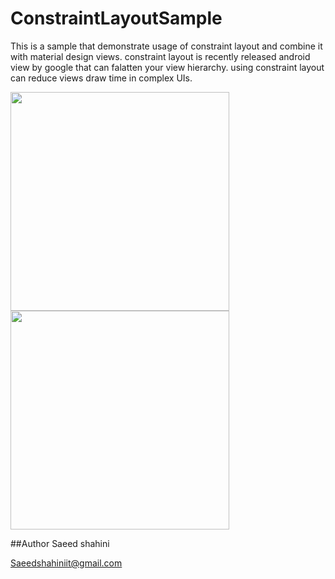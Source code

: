 # ConstraintLayoutSample
This is a sample that demonstrate usage of constraint layout and combine it with material design views. constraint layout is recently released android view by google that can falatten your view hierarchy. using constraint layout can reduce views draw time in complex UIs.

<img src="https://github.com/saeedsh92/ConstraintLayoutSample/blob/master/device-2016-11-19-141343.png" width="350">
<img src="https://github.com/saeedsh92/ConstraintLayoutSample/blob/master/device-2016-11-19-141408.png" width="350">

##Author
Saeed shahini

Saeedshahiniit@gmail.com
